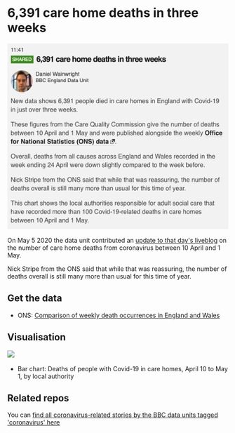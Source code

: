 # 6,391 care home deaths in three weeks

![](https://raw.githubusercontent.com/BBC-Data-Unit/coronavirus-care-home-deaths-liveblog/master/Coronavirus_in_England_Latest_updates_BBC_News.png)

On May 5 2020 the data unit contributed an [update to that day's liveblog](https://www.bbc.co.uk/news/live/uk-england-52532580?ns_linkname=5eb1415f1a947b0672222425%266%2C391%20care%20home%20deaths%20in%20three%20weeks%262020-05-05T10%3A41%3A08.837Z&pinned_post_locator=urn:asset:651ff113-bb31-44e5-8c66-7d44a0ae54af) on the number of care home deaths from coronavirus between 10 April and 1 May.

Nick Stripe from the ONS said that while that was reassuring, the number of deaths overall is still many more than usual for this time of year.

## Get the data

* ONS: [Comparison of weekly death occurrences in England and Wales](https://www.ons.gov.uk/peoplepopulationandcommunity/healthandsocialcare/causesofdeath/articles/comparisonofweeklydeathoccurrencesinenglandandwales/uptoweekending24april2020)

## Visualisation

![](https://ichef.bbci.co.uk/live-experience/cps/624/cpsprodpb/vivo/live/images/2020/5/5/12659b36-1f50-4b6f-92dc-9213bcdc2dcc.png)

* Bar chart: Deaths of people with Covid-19 in care homes, April 10 to May 1, by local authority

## Related repos

You can [find all coronavirus-related stories by the BBC data units tagged 'coronavirus' here](https://github.com/search?q=topic%3Acoronavirus+org%3ABBC-Data-Unit&type=Repositories)




